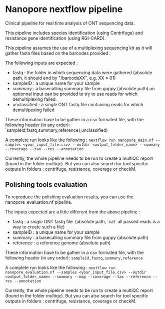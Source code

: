 # Nanopore nextflow pipeline

Clinical pipeline for real time analysis of ONT sequencing data.

This pipeline includes species identification (using Centrifuge) and resistance gene identification (using RGI-CARD).

This pipeline assumes the use of a multiplexing sequencing kit as it will gather fasta files based on the barcodes provided :

The following inputs are expected :
- fastq     : the folder in which sequencing data were gathered (absolute path, it should end by "/barcodeXX", e.g. XX = 01)
- sampleID  : a unique name for your sample
- summary   : a basecalling summary file from guppy (absolute path)
an optionnal input can be provided to try to use reads for which demultiplexing failed.
- unclassified : a *single* ONT fastq file containing reads for which demultipexing failed 

These information have to be gather in a csv formated file, with the following header (in any order):
`sampleId,fastq,summary,reference(,unclassified)

A complete run looks like the following :
`nextflow run nanopore_main.nf --samples <your_input_file.csv> --outdir <output_folder_name> --summary --coverage --tax --res --annotation`

Currently, the whole pipeline needs to be run to create a multiQC report (found in the folder multiqc).
But you can also search for tool specific outputs in folders : centrifuge, resistance, coverage or checkM.



## Polishing tools evaluation

To reproduce the polishing evaluation results, you can use the nanopore_evaluation.nf pipeline.

The inputs expected are a little different from the above pipeline :
- fastq     : a *single* ONT fastq file. (absolute path, ´cat´ all passed reads is a way to create such a file)
- sampleID  : a unique name for your sample
- summary   : a basecalling summary file from guppy (absolute path)
- reference : a reference genome (absolute path)

These information have to be gather in a csv formated file, with the following header (in any order):
`sampleId,fastq,summary,reference`

A complete run looks like the following :
`nextflow run nanopore_evaluation.nf --samples <your_input_file.csv> --outdir <output_folder_name> --summary --map --coverage --tax --reference --res --annotation`

Currently, the whole pipeline needs to be run to create a multiQC report (found in the folder multiqc).
But you can also search for tool specific outputs in folders : centrifuge, resistance, coverage or checkM.




